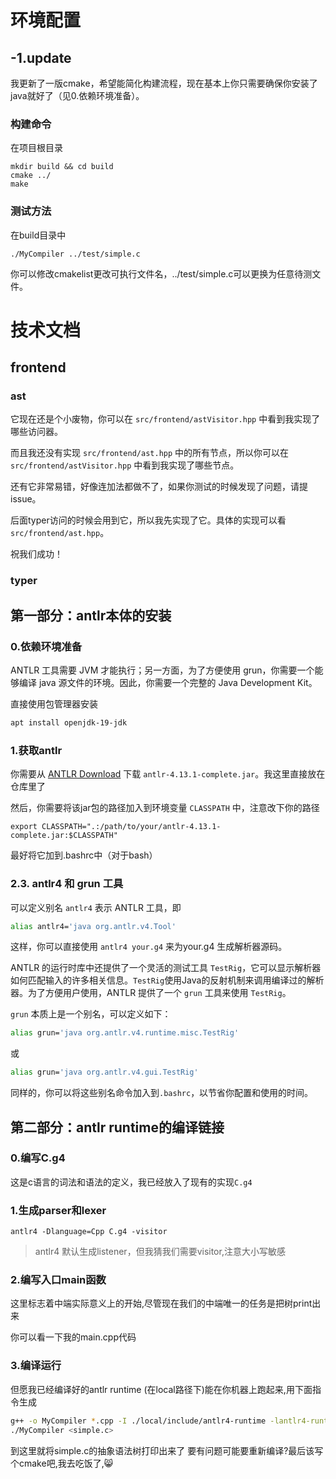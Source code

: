 # 环境配置

## -1.update

我更新了一版cmake，希望能简化构建流程，现在基本上你只需要确保你安装了java就好了（见0.依赖环境准备）。

### 构建命令

在项目根目录

```
mkdir build && cd build
cmake ../
make
```

### 测试方法

在build目录中

```
./MyCompiler ../test/simple.c
```

你可以修改cmakelist更改可执行文件名，../test/simple.c可以更换为任意待测文件。

# 技术文档

## frontend

### ast

它现在还是个小废物，你可以在 `src/frontend/astVisitor.hpp` 中看到我实现了哪些访问器。

而且我还没有实现 `src/frontend/ast.hpp` 中的所有节点，所以你可以在 `src/frontend/astVisitor.hpp` 中看到我实现了哪些节点。

还有它非常易错，好像连加法都做不了，如果你测试的时候发现了问题，请提 issue。

后面typer访问的时候会用到它，所以我先实现了它。具体的实现可以看 `src/frontend/ast.hpp`。

祝我们成功！

### typer


## 第一部分：antlr本体的安装

### 0.依赖环境准备

ANTLR 工具需要 JVM 才能执行；另一方面，为了方便使用 grun，你需要一个能够编译 java 源文件的环境。因此，你需要一个完整的 Java Development Kit。

直接使用包管理器安装

```bash
apt install openjdk-19-jdk
```

### 1.获取antlr

你需要从 [ANTLR Download](http://www.antlr.org/download/) 下载 `antlr-4.13.1-complete.jar`。我这里直接放在仓库里了

然后，你需要将该jar包的路径加入到环境变量 `CLASSPATH` 中，注意改下你的路径

```
export CLASSPATH=".:/path/to/your/antlr-4.13.1-complete.jar:$CLASSPATH"
```

最好将它加到.bashrc中（对于bash）

### 2.3. antlr4 和 grun 工具

可以定义别名 `antlr4` 表示 ANTLR 工具，即

```bash
alias antlr4='java org.antlr.v4.Tool'
```

这样，你可以直接使用 `antlr4 your.g4` 来为your.g4 生成解析器源码。

ANTLR 的运行时库中还提供了一个灵活的测试工具 `TestRig`，它可以显示解析器如何匹配输入的许多相关信息。`TestRig`使用Java的反射机制来调用编译过的解析器。为了方便用户使用，ANTLR 提供了一个 `grun` 工具来使用 `TestRig`。

`grun` 本质上是一个别名，可以定义如下：

```bash
alias grun='java org.antlr.v4.runtime.misc.TestRig'
```

或

```bash
alias grun='java org.antlr.v4.gui.TestRig'
```

同样的，你可以将这些别名命令加入到`.bashrc`，以节省你配置和使用的时间。

## 第二部分：antlr runtime的编译链接

### 0.编写C.g4

这是c语言的词法和语法的定义，我已经放入了现有的实现`C.g4`

### 1.生成parser和lexer

```
antlr4 -Dlanguage=Cpp C.g4 -visitor
```

> antlr4 默认生成listener，但我猜我们需要visitor,注意大小写敏感

### 2.编写入口main函数

这里标志着中端实际意义上的开始,尽管现在我们的中端唯一的任务是把树print出来

你可以看一下我的main.cpp代码

### 3.编译运行

但愿我已经编译好的antlr runtime (在local路径下)能在你机器上跑起来,用下面指令生成

```bash
g++ -o MyCompiler *.cpp -I ./local/include/antlr4-runtime -lantlr4-runtime
./MyCompiler <simple.c>
```

到这里就将simple.c的抽象语法树打印出来了
要有问题可能要重新编译?最后该写个cmake吧,我去吃饭了,:smile_cat:
